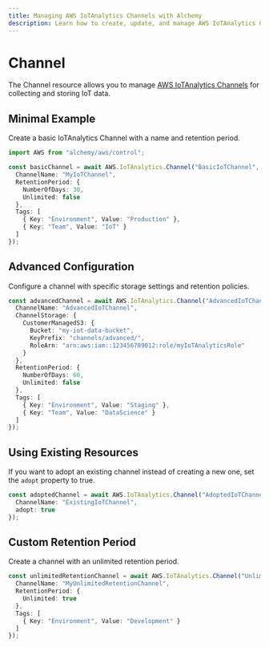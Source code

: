 ```yaml
---
title: Managing AWS IoTAnalytics Channels with Alchemy
description: Learn how to create, update, and manage AWS IoTAnalytics Channels using Alchemy Cloud Control.
---
```


# Channel

The Channel resource allows you to manage [AWS IoTAnalytics Channels](https://docs.aws.amazon.com/iotanalytics/latest/userguide/) for collecting and storing IoT data.

## Minimal Example

Create a basic IoTAnalytics Channel with a name and retention period.

```ts
import AWS from "alchemy/aws/control";

const basicChannel = await AWS.IoTAnalytics.Channel("BasicIoTChannel", {
  ChannelName: "MyIoTChannel",
  RetentionPeriod: {
    NumberOfDays: 30,
    Unlimited: false
  },
  Tags: [
    { Key: "Environment", Value: "Production" },
    { Key: "Team", Value: "IoT" }
  ]
});
```

## Advanced Configuration

Configure a channel with specific storage settings and retention policies.

```ts
const advancedChannel = await AWS.IoTAnalytics.Channel("AdvancedIoTChannel", {
  ChannelName: "AdvancedIoTChannel",
  ChannelStorage: {
    CustomerManagedS3: {
      Bucket: "my-iot-data-bucket",
      KeyPrefix: "channels/advanced/",
      RoleArn: "arn:aws:iam::123456789012:role/myIoTAnalyticsRole"
    }
  },
  RetentionPeriod: {
    NumberOfDays: 60,
    Unlimited: false
  },
  Tags: [
    { Key: "Environment", Value: "Staging" },
    { Key: "Team", Value: "DataScience" }
  ]
});
```

## Using Existing Resources

If you want to adopt an existing channel instead of creating a new one, set the `adopt` property to true.

```ts
const adoptedChannel = await AWS.IoTAnalytics.Channel("AdoptedIoTChannel", {
  ChannelName: "ExistingIoTChannel",
  adopt: true
});
```

## Custom Retention Period

Create a channel with an unlimited retention period.

```ts
const unlimitedRetentionChannel = await AWS.IoTAnalytics.Channel("UnlimitedRetentionChannel", {
  ChannelName: "MyUnlimitedRetentionChannel",
  RetentionPeriod: {
    Unlimited: true
  },
  Tags: [
    { Key: "Environment", Value: "Development" }
  ]
});
```